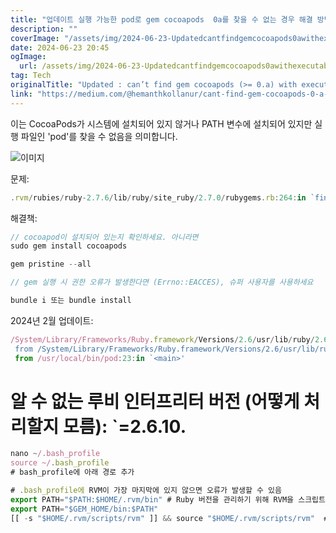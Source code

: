 ```yaml
---
title: "업데이트 실행 가능한 pod로 gem cocoapods  0a를 찾을 수 없는 경우 해결 방법 GemGemNotFoundException"
description: ""
coverImage: "/assets/img/2024-06-23-Updatedcantfindgemcocoapods0awithexecutablepodGemGemNotFoundException_0.png"
date: 2024-06-23 20:45
ogImage:
  url: /assets/img/2024-06-23-Updatedcantfindgemcocoapods0awithexecutablepodGemGemNotFoundException_0.png
tag: Tech
originalTitle: "Updated : can’t find gem cocoapods (>= 0.a) with executable pod (Gem::GemNotFoundException)"
link: "https://medium.com/@hemanthkollanur/cant-find-gem-cocoapods-0-a-with-executable-pod-gem-gemnotfoundexception-5389f63dc8ad"
---
```


이는 CocoaPods가 시스템에 설치되어 있지 않거나 PATH 변수에 설치되어 있지만 실행 파일인 'pod'를 찾을 수 없음을 의미합니다.

![이미지](/assets/img/2024-06-23-Updatedcantfindgemcocoapods0awithexecutablepodGemGemNotFoundException_0.png)

문제:

```js
.rvm/rubies/ruby-2.7.6/lib/ruby/site_ruby/2.7.0/rubygems.rb:264:in `find_spec_for_exe': can't find gem cocoapods (>= 0.a) with executable pod (Gem::GemNotFoundException)
```

<div class="content-ad"></div>

해결책:

```javascript
// cocoapod이 설치되어 있는지 확인하세요. 아니라면
sudo gem install cocoapods

gem pristine --all

// gem 실행 시 권한 오류가 발생한다면 (Errno::EACCES), 슈퍼 사용자를 사용하세요
```

```javascript
bundle i 또는 bundle install
```

2024년 2월 업데이트:

<div class="content-ad"></div>

```js
/System/Library/Frameworks/Ruby.framework/Versions/2.6/usr/lib/ruby/2.6.0/rubygems.rb:283:in `find_spec_for_exe': 실행 가능한 'pod'로 cocoapods (>= 0.a) 젬을 찾을 수 없습니다 (Gem::GemNotFoundException)
 from /System/Library/Frameworks/Ruby.framework/Versions/2.6/usr/lib/ruby/2.6.0/rubygems.rb:302:in `activate_bin_path'
 from /usr/local/bin/pod:23:in `<main>'
```

# 알 수 없는 루비 인터프리터 버전 (어떻게 처리할지 모름): `=2.6.10.

```js
nano ~/.bash_profile
source ~/.bash_profile
# bash_profile에 아래 경로 추가
```

```js
# .bash_profile에 RVM이 가장 마지막에 있지 않으면 오류가 발생할 수 있음
export PATH="$PATH:$HOME/.rvm/bin" # Ruby 버전을 관리하기 위해 RVM을 스크립트에 추가
export PATH="$GEM_HOME/bin:$PATH"
[[ -s "$HOME/.rvm/scripts/rvm" ]] && source "$HOME/.rvm/scripts/rvm"  # RVM을 셸 세션에 함수로 로드
```
